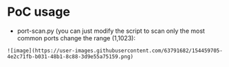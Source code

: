 # PoC usage

- port-scan.py (you can just modify the script to scan only the most common ports change the range (1,1023):

```
![image](https://user-images.githubusercontent.com/63791682/154459705-4e2c71fb-b031-48b1-8c88-3d9e55a75159.png)
```
